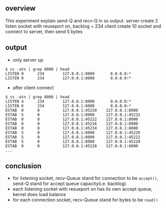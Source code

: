 ## overview
This experiment explain send-Q and recv-Q in ss output.
server create 2 listen socket with reuseport on, backlog = 234
client create 10 socket and connect to server, then send 5 bytes

## output
- only server up
```
$ ss -atn | grep 8000 | head
LISTEN 0      234        127.0.0.1:8000       0.0.0.0:*
LISTEN 0      234        127.0.0.1:8000       0.0.0.0:*
```
- after client connect
```
$ ss -atn | grep 8000 | head
LISTEN 4      234        127.0.0.1:8000       0.0.0.0:*
LISTEN 6      234        127.0.0.1:8000       0.0.0.0:*
ESTAB  0      0          127.0.0.1:45220    127.0.0.1:8000
ESTAB  5      0          127.0.0.1:8000     127.0.0.1:45232
ESTAB  0      0          127.0.0.1:45222    127.0.0.1:8000
ESTAB  0      0          127.0.0.1:45216    127.0.0.1:8000
ESTAB  0      0          127.0.0.1:45234    127.0.0.1:8000
ESTAB  5      0          127.0.0.1:8000     127.0.0.1:45226
ESTAB  5      0          127.0.0.1:8000     127.0.0.1:45222
ESTAB  5      0          127.0.0.1:8000     127.0.0.1:45220
ESTAB  0      0          127.0.0.1:45228    127.0.0.1:8000
...
```

## conclusion
- for listening socket, recv-Queue stand for connection to be `accept()`, send-Q stand for accept queue capacity(i.e. backlog)
- each listening socket with resueport on has its own accept queue, kernel does load balance
- for each connection socket, recv-Queue stand for bytes to be `read()`
